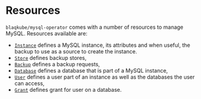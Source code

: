 # Resources

`blaqkube/mysql-operator` comes with a number of resources to manage MySQL.
Resources available are:

- [`Instance`](resources/instance.md) defines a MySQL instance, its
  attributes and when useful, the backup to use as a source to create the
  instance. 
- [`Store`](resources/store.md) defines backup stores,
- [`Backup`](resources/backup.md) defines a backup requests,
- [`Database`](resources/database.md) defines a database that is part of a
  MySQL instance,
- [`User`](resources/user.md) defines a user part of an instance as well as
  the databases the user can access,
- [`Grant`](resources/grant.md) defines grant for user on a database.
